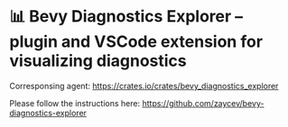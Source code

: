 # 📊 Bevy Diagnostics Explorer – plugin and VSCode extension for visualizing diagnostics

Corresponsing agent:
https://crates.io/crates/bevy_diagnostics_explorer

Please follow the instructions here:
https://github.com/zaycev/bevy-diagnostics-explorer